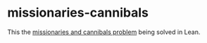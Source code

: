 # missionaries-cannibals

This the [missionaries and cannibals problem](https://en.wikipedia.org/wiki/Missionaries_and_cannibals_problem) being solved in Lean.
